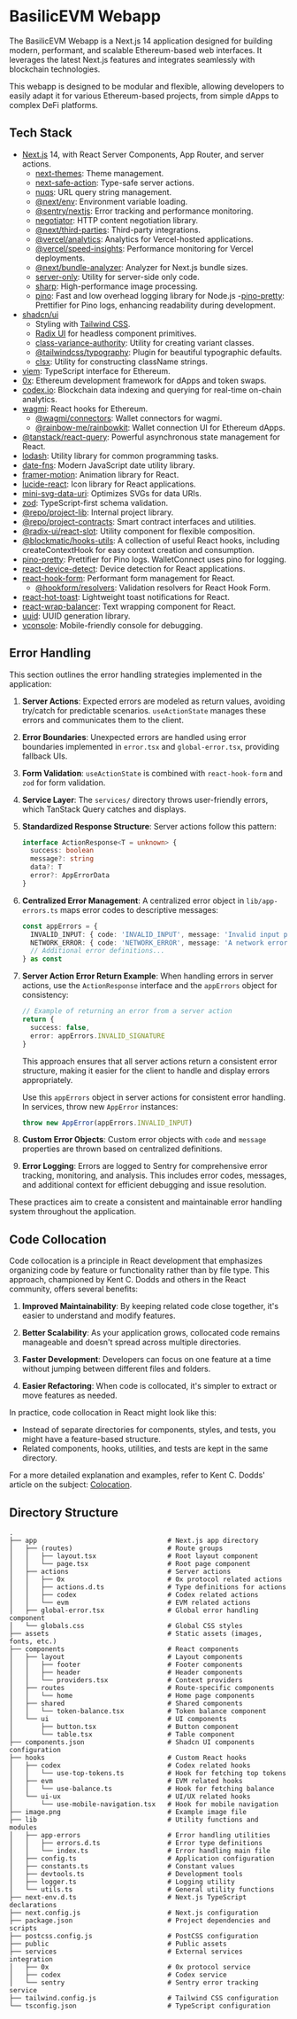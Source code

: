 # BasilicEVM Webapp

The BasilicEVM Webapp is a Next.js 14 application designed for building modern, performant, and scalable Ethereum-based web interfaces. It leverages the latest Next.js features and integrates seamlessly with blockchain technologies.

This webapp is designed to be modular and flexible, allowing developers to easily adapt it for various Ethereum-based projects, from simple dApps to complex DeFi platforms.

## Tech Stack

- [Next.js](https://nextjs.org) 14, with React Server Components, App Router, and server actions.
  - [next-themes](https://github.com/pacocoursey/next-themes): Theme management.
  - [next-safe-action](https://github.com/TheEdoRan/next-safe-action): Type-safe server actions.
  - [nuqs](https://github.com/47ng/nuqs): URL query string management.
  - [@next/env](https://github.com/vercel/next.js/tree/canary/packages/next-env): Environment variable loading.
  - [@sentry/nextjs](https://docs.sentry.io/platforms/javascript/guides/nextjs/): Error tracking and performance monitoring.
  - [negotiator](https://github.com/jshttp/negotiator): HTTP content negotiation library.
  - [@next/third-parties](https://github.com/vercel/next.js/tree/canary/packages/third-parties): Third-party integrations.
  - [@vercel/analytics](https://vercel.com/analytics): Analytics for Vercel-hosted applications.
  - [@vercel/speed-insights](https://vercel.com/docs/speed-insights): Performance monitoring for Vercel deployments.
  - [@next/bundle-analyzer](https://github.com/vercel/next.js/tree/canary/packages/next-bundle-analyzer): Analyzer for Next.js bundle sizes.
  - [server-only](https://github.com/vercel/server-only): Utility for server-side only code.
  - [sharp](https://sharp.pixelplumbing.com/): High-performance image processing.
  - [pino](https://getpino.io/): Fast and low overhead logging library for Node.js 
  -[pino-pretty](https://github.com/pinojs/pino-pretty): Prettifier for Pino logs, enhancing readability during development.
- [shadcn/ui](https://ui.shadcn.com)
  - Styling with [Tailwind CSS](https://tailwindcss.com).
  - [Radix UI](https://radix-ui.com) for headless component primitives.
  - [class-variance-authority](https://cva.style/docs): Utility for creating variant classes.
  - [@tailwindcss/typography](https://tailwindcss.com/docs/typography-plugin): Plugin for beautiful typographic defaults.
  - [clsx](https://github.com/lukeed/clsx): Utility for constructing className strings.
- [viem](https://viem.sh/): TypeScript interface for Ethereum.
- [0x](https://github.com/0xProject): Ethereum development framework for dApps and token swaps.
- [codex.io](https://codex.io): Blockchain data indexing and querying for real-time on-chain analytics.
- [wagmi](https://wagmi.sh/): React hooks for Ethereum.
  - [@wagmi/connectors](https://wagmi.sh/react/connectors): Wallet connectors for wagmi.
  - [@rainbow-me/rainbowkit](https://www.rainbowkit.com/): Wallet connection UI for Ethereum dApps.
- [@tanstack/react-query](https://tanstack.com/query/latest): Powerful asynchronous state management for React.
- [lodash](https://lodash.com/): Utility library for common programming tasks.
- [date-fns](https://date-fns.org/): Modern JavaScript date utility library.
- [framer-motion](https://www.framer.com/motion/): Animation library for React.
- [lucide-react](https://lucide.dev/): Icon library for React applications.
- [mini-svg-data-uri](https://github.com/tigt/mini-svg-data-uri): Optimizes SVGs for data URIs.
- [zod](https://zod.dev/): TypeScript-first schema validation.
- [@repo/project-lib](workspace:*): Internal project library.
- [@repo/project-contracts](workspace:*): Smart contract interfaces and utilities.
- [@radix-ui/react-slot](https://www.radix-ui.com/primitives/docs/utilities/slot): Utility component for flexible composition.
- [@blockmatic/hooks-utils](https://github.com/blockmatic/hooks-utils): A collection of useful React hooks, including createContextHook for easy context creation and consumption.
- [pino-pretty](https://github.com/pinojs/pino-pretty): Prettifier for Pino logs. WalletConnect uses pino for logging.
- [react-device-detect](https://github.com/duskload/react-device-detect): Device detection for React applications.
- [react-hook-form](https://react-hook-form.com/): Performant form management for React.
  - [@hookform/resolvers](https://github.com/react-hook-form/resolvers): Validation resolvers for React Hook Form.
- [react-hot-toast](https://react-hot-toast.com/): Lightweight toast notifications for React.
- [react-wrap-balancer](https://github.com/shuding/react-wrap-balancer): Text wrapping component for React.
- [uuid](https://github.com/uuidjs/uuid): UUID generation library.
- [vconsole](https://github.com/Tencent/vConsole): Mobile-friendly console for debugging.

## Error Handling

This section outlines the error handling strategies implemented in the application:

1. **Server Actions**: Expected errors are modeled as return values, avoiding try/catch for predictable scenarios. `useActionState` manages these errors and communicates them to the client.

2. **Error Boundaries**: Unexpected errors are handled using error boundaries implemented in `error.tsx` and `global-error.tsx`, providing fallback UIs.

3. **Form Validation**: `useActionState` is combined with `react-hook-form` and `zod` for form validation.

4. **Service Layer**: The `services/` directory throws user-friendly errors, which TanStack Query catches and displays.

5. **Standardized Response Structure**: Server actions follow this pattern:

   ```typescript
   interface ActionResponse<T = unknown> {
     success: boolean
     message?: string
     data?: T
     error?: AppErrorData
   }
   ```
6. **Centralized Error Management**: A centralized error object in `lib/app-errors.ts` maps error codes to descriptive messages:

   ```typescript
   const appErrors = {
     INVALID_INPUT: { code: 'INVALID_INPUT', message: 'Invalid input provided' },
     NETWORK_ERROR: { code: 'NETWORK_ERROR', message: 'A network error occurred' },
     // Additional error definitions...
   } as const
   ```


7. **Server Action Error Return Example**: When handling errors in server actions, use the `ActionResponse` interface and the `appErrors` object for consistency:

   ```typescript
   // Example of returning an error from a server action
   return {
     success: false,
     error: appErrors.INVALID_SIGNATURE
   }
   ```

   This approach ensures that all server actions return a consistent error structure, making it easier for the client to handle and display errors appropriately.

   Use this `appErrors` object in server actions for consistent error handling. In services, throw new `AppError` instances:

   ```typescript
   throw new AppError(appErrors.INVALID_INPUT)
   ```

7. **Custom Error Objects**: Custom error objects with `code` and `message` properties are thrown based on centralized definitions.

8. **Error Logging**: Errors are logged to Sentry for comprehensive error tracking, monitoring, and analysis. This includes error codes, messages, and additional context for efficient debugging and issue resolution.


These practices aim to create a consistent and maintainable error handling system throughout the application. 


## Code Collocation

Code collocation is a principle in React development that emphasizes organizing code by feature or functionality rather than by file type. This approach, championed by Kent C. Dodds and others in the React community, offers several benefits:

1. **Improved Maintainability**: By keeping related code close together, it's easier to understand and modify features.

2. **Better Scalability**: As your application grows, collocated code remains manageable and doesn't spread across multiple directories.

3. **Faster Development**: Developers can focus on one feature at a time without jumping between different files and folders.

4. **Easier Refactoring**: When code is collocated, it's simpler to extract or move features as needed.

In practice, code collocation in React might look like this:

- Instead of separate directories for components, styles, and tests, you might have a feature-based structure.
- Related components, hooks, utilities, and tests are kept in the same directory.

For a more detailed explanation and examples, refer to Kent C. Dodds' article on the subject: [Colocation](https://kentcdodds.com/blog/colocation).


## Directory Structure

```
.
├── app                                 # Next.js app directory
│   ├── (routes)                        # Route groups
│   │   ├── layout.tsx                  # Root layout component
│   │   └── page.tsx                    # Root page component
│   ├── actions                         # Server actions
│   │   ├── 0x                          # 0x protocol related actions
│   │   ├── actions.d.ts                # Type definitions for actions
│   │   ├── codex                       # Codex related actions
│   │   └── evm                         # EVM related actions
│   ├── global-error.tsx                # Global error handling component
│   └── globals.css                     # Global CSS styles
├── assets                              # Static assets (images, fonts, etc.)
├── components                          # React components
│   ├── layout                          # Layout components
│   │   ├── footer                      # Footer components
│   │   ├── header                      # Header components
│   │   └── providers.tsx               # Context providers
│   ├── routes                          # Route-specific components
│   │   └── home                        # Home page components
│   ├── shared                          # Shared components
│   │   └── token-balance.tsx           # Token balance component
│   └── ui                              # UI components
│       ├── button.tsx                  # Button component
│       └── table.tsx                   # Table component
├── components.json                     # Shadcn UI components configuration
├── hooks                               # Custom React hooks
│   ├── codex                           # Codex related hooks
│   │   └── use-top-tokens.ts           # Hook for fetching top tokens
│   ├── evm                             # EVM related hooks
│   │   └── use-balance.ts              # Hook for fetching balance
│   └── ui-ux                           # UI/UX related hooks
│       └── use-mobile-navigation.tsx   # Hook for mobile navigation
├── image.png                           # Example image file
├── lib                                 # Utility functions and modules
│   ├── app-errors                      # Error handling utilities
│   │   ├── errors.d.ts                 # Error type definitions
│   │   └── index.ts                    # Error handling main file
│   ├── config.ts                       # Application configuration
│   ├── constants.ts                    # Constant values
│   ├── devtools.ts                     # Development tools
│   ├── logger.ts                       # Logging utility
│   └── utils.ts                        # General utility functions
├── next-env.d.ts                       # Next.js TypeScript declarations
├── next.config.js                      # Next.js configuration
├── package.json                        # Project dependencies and scripts
├── postcss.config.js                   # PostCSS configuration
├── public                              # Public assets
├── services                            # External services integration
│   ├── 0x                              # 0x protocol service
│   ├── codex                           # Codex service
│   └── sentry                          # Sentry error tracking service
├── tailwind.config.js                  # Tailwind CSS configuration
└── tsconfig.json                       # TypeScript configuration

```